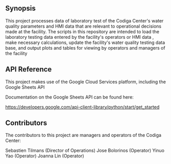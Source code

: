## Synopsis

This project processes data of laboratory test of the Codiga Center's water quality parameters and HMI data that are relevant to operational decisions made at the facility. The scripts in this repository are intended to load the laboratory testing data entered by the facility's operators or HMI data , make necessary calculations, update the facility's water quality testing data base, and output plots and tables for viewing by operators and managers of the facility


## API Reference

This project makes use of the Google Cloud Services platform, including the Google Sheets API

Documentation on the Google Sheets API can be found here:

https://developers.google.com/api-client-library/python/start/get_started

## Contributors

The contributors to this project are managers and operators of the Codiga Center:

Sebastien Tilmans (Director of Operations)
Jose Bolorinos (Operator)
Yinuo Yao (Operator)
Joanna Lin (Operator)
